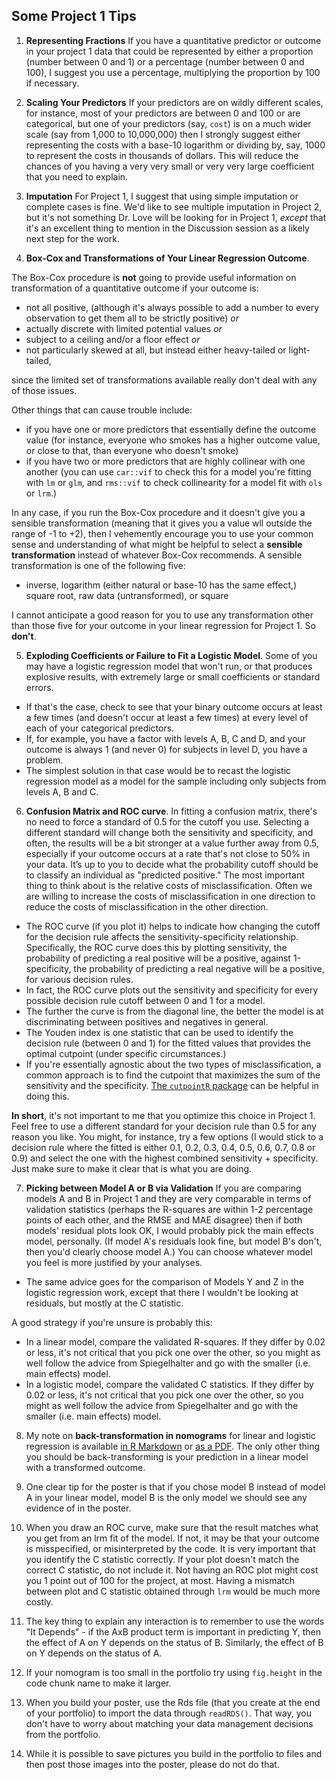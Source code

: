 ## Some Project 1 Tips

1. **Representing Fractions** If you have a quantitative predictor or outcome in your project 1 data that could be represented by either a proportion (number between 0 and 1) or a percentage (number between 0 and 100), I suggest you use a percentage, multiplying the proportion by 100 if necessary.

2. **Scaling Your Predictors** If your predictors are on wildly different scales, for instance, most of your predictors are between 0 and 100 or are categorical, but one of your predictors (say, `cost`) is on a much wider scale (say from 1,000 to 10,000,000) then I strongly suggest either representing the costs with a base-10 logarithm or dividing by, say, 1000 to represent the costs in thousands of dollars. This will reduce the chances of you having a very very small or very very large coefficient that you need to explain. 

3. **Imputation** For Project 1, I suggest that using simple imputation or complete cases is fine. We'd like to see multiple imputation in Project 2, but it's not something Dr. Love will be looking for in Project 1, *except* that it's an excellent thing to mention in the Discussion session as a likely next step for the work.

4. **Box-Cox and Transformations of Your Linear Regression Outcome**.

The Box-Cox procedure is **not** going to provide useful information on transformation of a quantitative outcome if your outcome is:

- not all positive, (although it's always possible to add a number to every observation to get them all to be strictly positive) *or*
- actually discrete with limited potential values *or*
- subject to a ceiling and/or a floor effect *or*
- not particularly skewed at all, but instead either heavy-tailed or light-tailed, 

since the limited set of transformations available really don't deal with any of those issues.

Other things that can cause trouble include:

- if you have one or more predictors that essentially define the outcome value (for instance, everyone who smokes has a higher outcome value, or close to that, than everyone who doesn't smoke)
- if you have two or more predictors that are highly collinear with one another (you can use `car::vif` to check this for a model you're fitting with `lm` or `glm`, and `rms::vif` to check collinearity for a model fit with `ols` or `lrm`.)

In any case, if you run the Box-Cox procedure and it doesn't give you a sensible transformation (meaning that it gives you a value wll outside the range of -1 to +2), then I vehemently encourage you to use your common sense and understanding of what might be helpful to select a **sensible transformation** instead of whatever Box-Cox recommends. A sensible transformation is one of the following five:

- inverse, logarithm (either natural or base-10 has the same effect,) square root, raw data (untransformed), or square

I cannot anticipate a good reason for you to use any transformation other than those five for your outcome in your linear regression for Project 1. So **don't**. 

5. **Exploding Coefficients or Failure to Fit a Logistic Model**. Some of you may have a logistic regression model that won't run, or that produces explosive results, with extremely large or small coefficients or standard errors. 

- If that's the case, check to see that your binary outcome occurs at least a few times (and doesn't occur at least a few times) at every level of each of your categorical predictors. 
- If, for example, you have a factor with levels A, B, C and D, and your outcome is always 1 (and never 0) for subjects in level D, you have a problem. 
- The simplest solution in that case would be to recast the logistic regression model as a model for the sample including only subjects from levels A, B and C.

6. **Confusion Matrix and ROC curve**. In fitting a confusion matrix, there's no need to force a standard of 0.5 for the cutoff you use. Selecting a different standard will change both the sensitivity and specificity, and often, the results will be a bit stronger at a value further away from 0.5, especially if your outcome occurs at a rate that's not close to 50% in your data. It’s up to you to decide what the probability cutoff should be to classify an individual as "predicted positive." The most important thing to think about is the relative costs of misclassification. Often we are willing to increase the costs of misclassification in one direction to reduce the costs of misclassification in the other direction.

- The ROC curve (if you plot it) helps to indicate how changing the cutoff for the decision rule affects the sensitivity-specificity relationship. Specifically, the ROC curve does this by plotting sensitivity, the probability of predicting a real positive will be a positive, against 1-specificity, the probability of predicting a real negative will be a positive, for various decision rules.
- In fact, the ROC curve plots out the sensitivity and specificity for every possible decision rule cutoff between 0 and 1 for a model.
- The further the curve is from the diagonal line, the better the model is at discriminating between positives and negatives in general.
- The Youden index is one statistic that can be used to identify the decision rule (between 0 and 1) for the fitted values that provides the optimal cutpoint (under specific circumstances.)
- If you're essentially agnostic about the two types of misclassification, a common approach is to find the cutpoint that maximizes the sum of the sensitivity and the specificity. [The `cutpointR` package](https://cran.r-project.org/web/packages/cutpointr/vignettes/cutpointr.html) can be helpful in doing this.

**In short**, it's not important to me that you optimize this choice in Project 1. Feel free to use a different standard for your decision rule than 0.5 for any reason you like. You might, for instance, try a few options (I would stick to a decision rule where the fitted is either 0.1, 0.2, 0.3, 0.4, 0.5, 0.6, 0.7, 0.8 or 0.9) and select the one with the highest combined sensitivity + specificity. Just make sure to make it clear that is what you are doing. 

7. **Picking between Model A or B via Validation** If you are comparing models A and B in Project 1 and they are very comparable in terms of validation statistics (perhaps the R-squares are within 1-2 percentage points of each other, and the RMSE and MAE disagree) then if both models' residual plots look OK, I would probably pick the main effects model, personally. (If model A's residuals look fine, but model B's don't, then you'd clearly choose model A.) You can choose whatever model you feel is more justified by your analyses.

- The same advice goes for the comparison of Models Y and Z in the logistic regression work, except that there I wouldn't be looking at residuals, but mostly at the C statistic.

A good strategy if you're unsure is probably this:

- In a linear model, compare the validated R-squares. If they differ by 0.02 or less, it's not critical that you pick one over the other, so you might as well follow the advice from Spiegelhalter and go with the smaller (i.e. main effects) model.
- In a logistic model, compare the validated C statistics. If they differ by 0.02 or less, it's not critical that you pick one over the other, so you might as well follow the advice from Spiegelhalter and go with the smaller (i.e. main effects) model.

8. My note on **back-transformation in nomograms** for linear and logistic regression is available [in R Markdown](https://github.com/THOMASELOVE/2020-432/blob/master/classes/class14/class14_nomogram_note.Rmd) or [as a PDF](https://github.com/THOMASELOVE/2020-432/blob/master/classes/class14/class14_nomogram_note.pdf). The only other thing you should be back-transforming is your prediction in a linear model with a transformed outcome.

9. One clear tip for the poster is that if you chose model B instead of model A in your linear model, model B is the only model we should see any evidence of in the poster.

10. When you draw an ROC curve, make sure that the result matches what you get from an lrm fit of the model. If not, it may be that your outcome is misspecified, or misinterpreted by the code. It is very important that you identify the C statistic correctly. If your plot doesn't match the correct C statistic, do not include it. Not having an ROC plot might cost you 1 point out of 100 for the project, at most. Having a mismatch between plot and C statistic obtained through `lrm` would be much more costly.

11. The key thing to explain any interaction is to remember to use the words "It Depends" - if the AxB product term is important in predicting Y, then the effect of A on Y depends on the status of B. Similarly, the effect of B on Y depends on the status of A.

12. If your nomogram is too small in the portfolio try using `fig.height` in the code chunk name to make it larger.

13. When you build your poster, use the Rds file (that you create at the end of your portfolio) to import the data through `readRDS()`. That way, you don't have to worry about matching your data management decisions from the portfolio. 

14. While it is possible to save pictures you build in the portfolio to files and then post those images into the poster, please do not do that.

